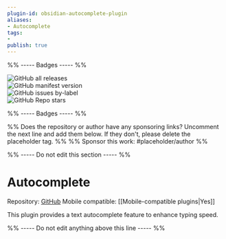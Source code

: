 ```yaml
---
plugin-id: obsidian-autocomplete-plugin
aliases:
- Autocomplete
tags: 
- 
publish: true
---
```


%% ----- Badges ----- %%

![GitHub all releases](https://img.shields.io/github/downloads/yeboster/autocomplete-obsidian/total?color=573E7A&logo=github&style=for-the-badge)   
![GitHub manifest version](https://img.shields.io/github/manifest-json/v/yeboster/autocomplete-obsidian?color=573E7A&logo=github&style=for-the-badge)   
![GitHub issues by-label](https://img.shields.io/github/issues/yeboster/autocomplete-obsidian/help%20wanted?color=573E7A&logo=github&style=for-the-badge)   
![GitHub Repo stars](https://img.shields.io/github/stars/yeboster/autocomplete-obsidian?color=573E7A&logo=github&style=for-the-badge)

%% ----- Badges ----- %%

%% Does the repository or author have any sponsoring links? Uncomment the next line and add them below. If they don't, please delete the placeholder tag. %%
%% Sponsor this work: #placeholder/author %%

%% ----- Do not edit this section ----- %%

# Autocomplete

Repository: [GitHub](https://github.com/yeboster/autocomplete-obsidian)
Mobile compatible: [[Mobile-compatible plugins|Yes]]

This plugin provides a text autocomplete feature to enhance typing speed.

%% ----- Do not edit anything above this line ----- %% 
